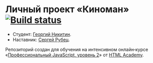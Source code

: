 # Личный проект «Киноман» [![Build status][travis-image]][travis-url]

* Студент: [Георгий Никитин](https://up.htmlacademy.ru/ecmascript/11/user/1118677).
* Наставник: [Сергей Рубец](https://htmlacademy.ru/profile/id41580).

Репозиторий создан для обучения на интенсивном онлайн‑курсе «[Профессиональный JavaScript, уровень 2](https://htmlacademy.ru/intensive/ecmascript)» от [HTML Academy](https://htmlacademy.ru).

[travis-image]: https://travis-ci.com/htmlacademy-ecmascript/1118677-cinemaddict-11.svg?branch=master
[travis-url]: https://travis-ci.com/htmlacademy-ecmascript/1118677-cinemaddict-11
